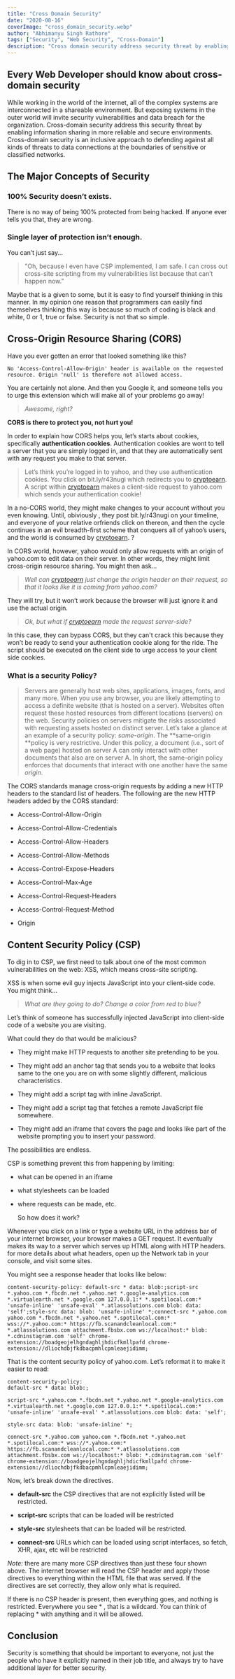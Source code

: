 ```yaml
---
title: "Cross Domain Security"
date: "2020-08-16"
coverImage: "cross_domain_security.webp"
author: "Abhimanyu Singh Rathore"
tags: ["Security", "Web Security", "Cross-Domain"]
description: "Cross domain security address security threat by enabling the information sharing in more reliable and secure environments. Cross domain security is an inclusive approach to defending against all kind of threats to data connections at the boundaries of sensitive or classified networks."
---
```


## **Every Web Developer should know about cross-domain security**

While working in the world of the internet, all of the complex systems are interconnected in a shareable environment. But exposing systems in the outer world will invite security vulnerabilities and data breach for the organization. Cross-domain security address this security threat by enabling information sharing in more reliable and secure environments. Cross-domain security is an inclusive approach to defending against all kinds of threats to data connections at the boundaries of sensitive or classified networks.

## The Major Concepts of Security

### 100% Security doesn’t exists.

There is no way of being 100% protected from being hacked. If anyone ever tells you that, they are wrong.

### Single layer of protection isn’t enough.

You can’t just say…

> "Oh, because I even have CSP implemented, I am safe. I can cross out cross-site scripting from my vulnerabilities list because that can’t happen now."

Maybe that is a given to some, but it is easy to find yourself thinking in this manner. In my opinion one reason that programmers can easily find themselves thinking this way is because so much of coding is black and white, 0 or 1, true or false. Security is not that so simple.


## Cross-Origin Resource Sharing (CORS)

Have you ever gotten an error that looked something like this?

    No 'Access-Control-Allow-Origin' header is available on the requested resource. Origin 'null' is therefore not allowed access.

You are certainly not alone. And then you Google it, and someone tells you to urge this extension which will make all of  your problems go away!
>  *Awesome, right?*

**CORS is there to protect you, not hurt you!**

In order to explain how CORS helps you, let’s starts about cookies, specifically **authentication cookies**. Authentication cookies are wont to tell a server that you are simply logged in, and that they are automatically sent with any request you make to that server.
>  Let’s think you’re logged in to yahoo, and they use authentication cookies. You click on bit.ly/r43nugi which redirects you to [cryptoearn](http://www.cryptoearn.co/). A script within [cryptoearn](http://www.cryptoearn.co/) makes a client-side request to yahoo.com which sends your authentication cookie!

In a no-CORS world, they might make changes to your account without you even knowing. Until, obiviously , they post bit.ly/r43nugi on your timeline, and everyone of your relative orfriends click on thereon, and then the cycle continues in an evil breadth-first scheme that conquers all of yahoo’s users, and the world is consumed by [cryptoearn](http://www.cryptoearn.co/). ?

In CORS world, however, yahoo would only allow requests with an origin of yahoo.com to edit data on their server. In other words, they might limit cross-origin resource sharing. You might then ask…
>  *Well can [cryptoearn](http://www.cryptoearn.co/) just change the origin header on their request, so that it looks like it is coming from *yahoo.com*?*

They will try, but it won’t work because the browser will just ignore it and use the actual origin.
>  *Ok, but what if [cryptoearn](http://www.cryptoearn.co/) made the request server-side?*

In this case, they can bypass CORS, but they can't crack this because they won’t be ready to send your authentication cookie along for the ride. The script should be executed on the client side to urge access to your client side cookies.

### What is a security Policy?
>  Servers are generally host web sites, applications, images, fonts, and many more. When you use any browser, you are likely attempting to access a definite website (that is hosted on a server). Websites often request these hosted resources from different locations (servers) on the web. Security policies on servers mitigate the risks associated with requesting assets hosted on distinct server. Let’s take a glance at an example of a security policy: *same-origin*.
>  The **same-origin **policy is very restrictive. Under this policy, a document (i.e., sort of a web page) hosted on server A can only interact with other documents that also are on server A. In short, the same-origin policy enforces that documents that interact with one another have the same *origin*.

The CORS standards manage cross-origin requests by adding a new HTTP headers to the standard list of headers. The following are the new HTTP headers added by the CORS standard:

* Access-Control-Allow-Origin

* Access-Control-Allow-Credentials

* Access-Control-Allow-Headers

* Access-Control-Allow-Methods

* Access-Control-Expose-Headers

* Access-Control-Max-Age

* Access-Control-Request-Headers

* Access-Control-Request-Method

* Origin

## Content Security Policy (CSP)

To dig in to  CSP, we first need to talk about one of the most common vulnerabilities on the web: XSS, which means cross-site scripting.

XSS is when some evil guy injects JavaScript into your client-side code. You might think…
>  *What are they going to do? Change a color from red to blue?*

Let’s think of someone has successfully injected JavaScript into client-side code of a website you are visiting.

What could they do that would be malicious?

* They might make HTTP requests to another site pretending to be you.

* They might add an anchor tag that sends you to a website that looks same to the one you are on with some slightly different, malicious characteristics.

* They might add a script tag with inline JavaScript.

* They might add a script tag that fetches a remote JavaScript file somewhere.

* They might add an iframe that covers the page and looks like part of the website prompting you to insert your password.

The possibilities are endless.

CSP is something prevent this from happening by limiting:

* what can be opened in an iframe

* what stylesheets can be loaded

* where requests can be made, etc.

    So how does it work?

Whenever you click on a link or type a website URL in the address bar of your internet browser, your browser makes a GET request. It eventually makes its way to a server which serves up HTML along with HTTP headers.  for more details about what headers, open up the Network tab in your console, and visit some sites.

You might see a response header that looks like below:

    content-security-policy: default-src * data: blob:;script-src *.yahoo.com *.fbcdn.net *.yahoo.net *.google-analytics.com *.virtualearth.net *.google.com 127.0.0.1:* *.spotilocal.com:* 'unsafe-inline' 'unsafe-eval' *.atlassolutions.com blob: data: 'self';style-src data: blob: 'unsafe-inline' *;connect-src *.yahoo.com yahoo.com *.fbcdn.net *.yahoo.net *.spotilocal.com:* wss://*.yahoo.com:* https://fb.scanandcleanlocal.com:* *.atlassolutions.com attachment.fbsbx.com ws://localhost:* blob: *.cdninstagram.com 'self' chrome-extension://boadgeojelhgndaghljhdicfkmllpafd chrome-extension://dliochdbjfkdbacpmhlcpmleaejidimm;

That is the content security policy of yahoo.com. Let’s reformat it to make it easier to read:

    content-security-policy:
    default-src * data: blob:;

    script-src *.yahoo.com *.fbcdn.net *.yahoo.net *.google-analytics.com *.virtualearth.net *.google.com 127.0.0.1:* *.spotilocal.com:* 'unsafe-inline' 'unsafe-eval' *.atlassolutions.com blob: data: 'self';

    style-src data: blob: 'unsafe-inline' *;

    connect-src *.yahoo.com yahoo.com *.fbcdn.net *.yahoo.net *.spotilocal.com:* wss://*.yahoo.com:* https://fb.scanandcleanlocal.com:* *.atlassolutions.com attachment.fbsbx.com ws://localhost:* blob: *.cdninstagram.com 'self' chrome-extension://boadgeojelhgndaghljhdicfkmllpafd chrome-extension://dliochdbjfkdbacpmhlcpmleaejidimm;

Now, let’s break down the directives.

* **default-src** the CSP directives that are not explicitly listed will be restricted.

* **script-src** scripts that can be loaded will be restricted

* **style-src** stylesheets that can be loaded will be restricted.

* **connect-src** URLs which can be loaded using script interfaces, so fetch, XHR, ajax, etc will be restricted

*Note:* there are many more CSP directives than just these four shown above. The internet browser will read the CSP header and apply those directives to everything within the HTML file that was served. If the directives are set correctly, they allow only what is required.

If there is no CSP header is present, then everything goes, and nothing is restricted. Everywhere you see * , that is a wildcard. You can think of replacing * with anything and it will be allowed.

## Conclusion

Security is something that should be important to everyone, not just the people who have it explicitly named in their job title, and always try to have additional layer for better security.
